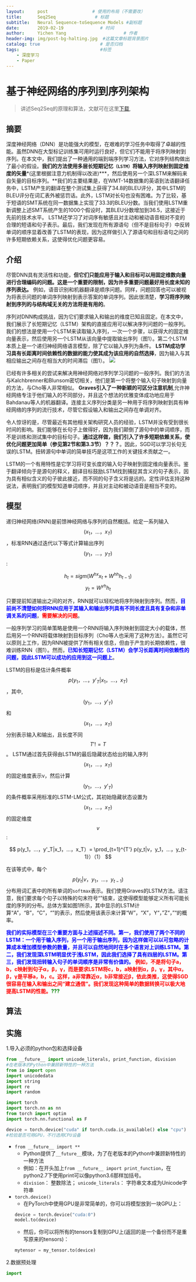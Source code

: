 ```yaml
---
layout:     post                 # 使用的布局（不需要改）
title:      Seq2Seq               # 标题 
subtitle:   Neural Sequence-toSequence Models #副标题
date:       2019-02-19              # 时间
author:     Yichen Yang                      # 作者
header-img: img/post-bg-halting.jpg  #这篇文章标题背景图片
catalog: true                       # 是否归档
tags:                               #标签
    - 深度学习
    - Paper
---
```

# 基于神经网络的序列到序列架构
> 讲述Seq2Seq的原理和算法，文献可在这里[下载](http://papers.nips.cc/paper/5346-sequence-to-sequence-learning-with-neural-networks.pdf),
<script type="text/javascript" async src="https://cdn.mathjax.org/mathjax/latest/MathJax.js?config=TeX-MML-AM_CHTML"> </script>

## 摘要
深度神经网络（DNN）是功能强大的模型，在艰难的学习任务中取得了卓越的性能。虽然DNN在大型标记训练集可用时运行良好，但它们不能用于将序列映射到序列。在本文中，我们提出了一种通用的端到端序列学习方法，它对序列结构做出了最小的假设。**我们的方法使用多层长短期记忆`（LSTM）`将输入序列映射到固定维度的矢量***(这里根据注意力机制得以改进)***，然后使用另一个深LSTM来解码来自矢量的目标序列。**我们的主要结果是，在WMT-14数据集的英语到法语翻译任务中，LSTM产生的翻译在整个测试集上获得了34.8的BLEU评分，其中LSTM的BLEU评分在词汇表外被惩罚话。此外，LSTM对长句也没有困难。为了比较，基于短语的SMT系统在同一数据集上实现了33.3的BLEU分数。当我们使用LSTM重新调整上述SMT系统产生的1000个假设时，其BLEU分数增加到36.5，这接近于先前的技术水平。 LSTM还学习了对词序有敏感且对主动和被动语音相对不变的合理的短语和句子表示。最后，我们发现在所有源语句（但不是目标句子）中反转单词的顺序显着改善了LSTM的表现，因为这样做引入了源语句和目标语句之间的许多短期依赖关系，这使得优化问题更容易。

## 介绍
尽管DNN具有灵活性和功能，**但它们只能应用于输入和目标可以用固定维数向量进行合理编码的问题。这是一个重要的限制，因为许多重要问题最好用长度未知的序列表达。** 例如，语音识别和机器翻译是顺序问题。同样，问题回答也可以被视为将表示问题的单词序列映射到表示答案的单词序列。因此很清楚，**学习将序列映射到序列的与结构域无关的方法将是有用的**。

序列对DNN构成挑战，因为它们要求输入和输出的维度已知且固定。在本文中，我们展示了长短期记忆（LSTM）架构的直接应用可以解决序列问题的一般序列。我们的想法是使用一个LSTM来读取输入序列，一次一个步骤，以获得大的固定维向量表示，然后使用另一个LSTM从该向量中提取输出序列（图1）。第二个LSTM本质上是一个递归神经网络语言模型，除了它以输入序列为条件。 **LSTM成功学习具有长距离时间依赖性的数据的能力使其成为该应用的自然选择**，因为输入与其相应输出之间存在相当大的时间滞后（图1）。
![](https://ws1.sinaimg.cn/large/006tKfTcgy1g0d8vf5n2dj311m098wfc.jpg)

已经有许多相关的尝试来解决用神经网络对序列学习问题的一般序列。我们的方法与Kalchbrenner和Blunsom密切相关，他们是第一个将整个输入句子映射到向量的方法，与Cho等人非常相似。 **Graves引入了一种新颖的可区分注意机制**,允许神经网络专注于他们输入的不同部分，并且这个想法的优雅变体成功地应用于Bahdanau等人的机器翻译。连接主义序列分类是另一种用于将序列映射到具有神经网络的序列的流行技术，尽管它假设输入和输出之间存在单调对齐。

令人惊讶的是，尽管最近有其他相关架构研究人员的经验，LSTM并没有受到很长时间的影响。我们能够在长句子上做得好，因为我们颠倒了源句中的单词顺序，而不是训练和测试集中的目标句子。**通过这样做，我们引入了许多短期依赖关系，使优化问题更加简单（参见第2节和第3.3节）？？？**。因此，SGD可以学习长句无误的LSTM。扭转源句中单词的简单技巧是这项工作的关键技术贡献之一。

LSTM的一个有用特性是它学习将可变长度的输入句子映射到固定维向量表示。鉴于翻译倾向于是源句的释义，翻译目标鼓励LSTM找到捕捉其含义的句子表示，因为具有相似含义的句子彼此接近，而不同的句子含义将是远的。定性评估支持这种说法，表明我们的模型知道单词顺序，并且对主动和被动语音是相当不变的。

## 模型
递归神经网络(RNN)是前馈神经网络与序列的自然概括。给定一系列输入 $$(x_1，...，x_T)$$，标准RNN通过迭代以下等式计算输出序列 $$(y_1，...，y_T)$$:

$$ 
h_t = sigm(W^{hx}x_t + W^{hh}h_{t-1})
$$
$$ 
y_t = W^{yh}h_t
$$

只要提前知道输出之间的对齐，RNN就可以轻松地将序列映射到序列。然而，<span style="color:blue;">**目前尚不清楚如何将RNN应用于其输入和输出序列具有不同长度且具有复杂和非单调关系的问题**</span>，<span style="color:red;">**需要解决的问题**</span>。

一般序列学习的简单策略是使用一个RNN将输入序列映射到固定大小的载体，然后用另一个RNN将载体映射到目标序列（Cho等人也采用了这种方法）。虽然它可以原则上工作，因为RNN被提供了所有相关信息，但由于产生的长期依赖性，很难训练RNN（图1）。然而，<span style="color:blue;">**已知长短期记忆（LSTM）会学习长距离时间依赖性的问题，因此LSTM可以成功的应用到这一问题上**</span>。

LSTM的目标是估计条件概率$$p(y_1，...，y'_T|x_1，...，x_T)$$，其中, $$(y_1，...，y'_T)$$和$$(x_1，...，x_T)$$分别表示输入和输出，且长度不同$$T'!= T$$。 LSTM通过首先获得由LSTM的最后隐藏状态给出的输入序列$$(x_1，...，x_T)$$的固定维度表示v，然后计算$$(y_1，...，y'_T)$$的条件概率采用标准的LSTM-LM公式，其初始隐藏状态设置为$$(x_1，...，x_T)$$的固定维度$$v$$:

$$
p(y_1，...，y'_T|x_1，...，x_T）= \prod_{t=1}^{T'} p(y_t|v，y_1，...，y_{t-1}）（1）
$$

在该等式中，每个$$p(y_t | v，y_1，...，y_{t-1})$$分布用词汇表中的所有单词的`softmax`表示。我们使用Graves的LSTM方法。请注意，我们要求每个句子以特殊的句末符号“<EOS>”结束，这使得模型能够定义所有可能长度的序列的分布。总体方案如图1所示，其中显示的LSTM计算“A”，“B”，“C”，“<EOS>”的表示，然后使用该表示来计算“W”，“X”，Y“，”Z“，”<EOS>“的概率。

<span style="color:blue;">**我们的实际模型在三个重要方面与上述描述不同。第一，我们使用了两个不同的LSTM：一个用于输入序列，另一个用于输出序列，因为这样做可以以可忽略的计算成本增加模型参数的数量，并且可以自然地同时在多个语言对上训练LSTM。第二，我们发现深LSTM明显优于浅LSTM，因此我们选择了具有四层的LSTM。第三，我们发现扭转输入句子的单词顺序是非常有价值的。**</span> <span style="color:red;">**例如，不是将句子a，b，c映射到句子α，β，γ，而是要求LSTM将c，b，a映射到α，β，γ，其中α，β，γ是平移a，b，c。这样，a非常靠近α，b非常接近β，依此类推，这使得SGD很容易在输入和输出之间“建立通信”。我们发现这种简单的数据转换可以极大地提高LSTM的性能。**</span><span style="color:green;">**???**</span>


## 算法

## 实施
1.导入必须的python包和选择设备 

```python
from __future__ import unicode_literals, print_function, division
#在老版本的Python中兼顾新特性的一种方法
from io import open
import unicodedata
import string
import re
import random

import torch
import torch.nn as nn
from torch import optim
import torch.nn.functional as F

device = torch.device("cuda" if torch.cuda.is_available() else "cpu")
#检验是否可用GPU，不行选用CPU设备
```
* `from __future__ import **`
  * Python提供了`__future__`模块，为了在老版本的Python中兼顾新特性的一种方法
  * 例如：在开头加上`from __future__ import print_function`，在python2.7下使用print可以像python3.6那样加括号。
  * `division`： 整数除法； `unicode_literals`： 字符串文本成为Unicode字符串
* `torch.device()`
  * 在PyTorch中使用GPU是非常简单的，你可以将模型放到一块GPU上：
  ```python
  device = torch.device("cuda:0")
  model.to(device)
  ```
  * 然后，你可以将所有的tensors复制到GPU上(返回的是一个备份而不是重写原来的tensors)：
  ```python
  mytensor = my_tensor.to(device)
  ```

2.数据预处理

```python
import 
```